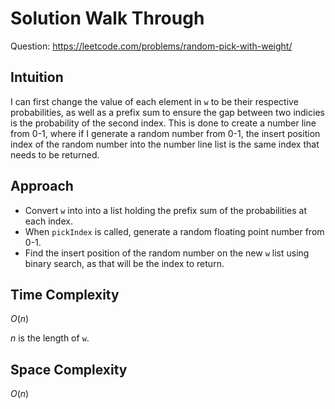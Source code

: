 # Solution Walk Through
Question: https://leetcode.com/problems/random-pick-with-weight/

## Intuition
I can first change the value of each element in `w` to be their respective probabilities, as well as a prefix sum to ensure the gap between two indicies is the probability of the second index. This is done to create a number line from 0-1, where if I generate a random number from 0-1, the insert position index of the random number into the number line list is the same index that needs to be returned.

## Approach
- Convert `w` into into a list holding the prefix sum of the probabilities at each index.
- When `pickIndex` is called, generate a random floating point number from 0-1.
- Find the insert position of the random number on the new `w` list using binary search, as that will be the index to return.

## Time Complexity
$O(n)$

$n$ is the length of `w`.

## Space Complexity
$O(n)$